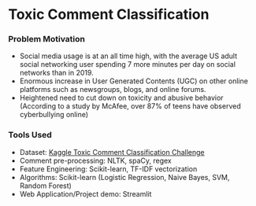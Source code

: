 # Toxic Comment Classification

### Problem Motivation
- Social media usage is at an all time high, with the average US adult social networking user spending 7 more minutes per day on social networks than in 2019.
- Enormous increase in User Generated Contents (UGC) on other online platforms such as newsgroups, blogs, and online forums.
- Heightened need to cut down on toxicity and abusive behavior (According to a study by McAfee, over 87% of teens have observed cyberbullying online)

### Tools Used
- Dataset: [Kaggle Toxic Comment Classification Challenge](https://www.kaggle.com/c/jigsaw-toxic-comment-classification-challenge)
- Comment pre-processing: NLTK, spaCy, regex
- Feature Engineering: Scikit-learn, TF-IDF vectorization
- Algorithms: Scikit-learn (Logistic Regression, Naive Bayes, SVM, Random Forest)
- Web Application/Project demo: Streamlit



